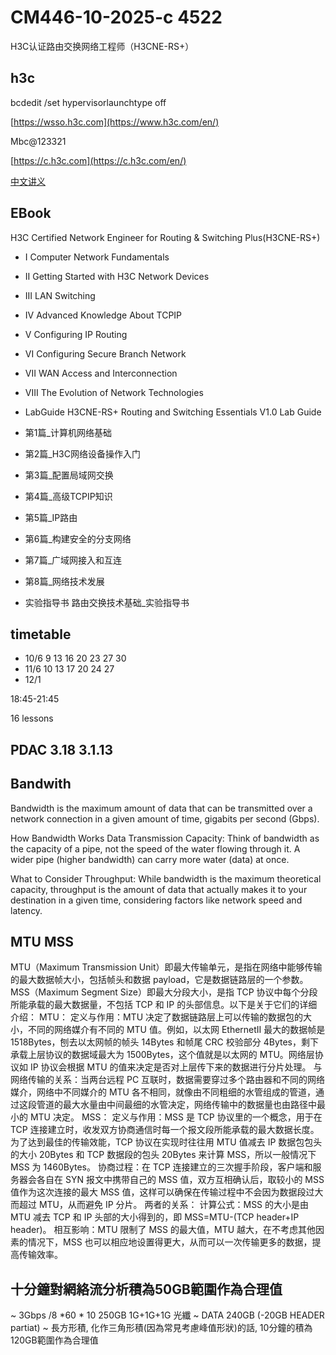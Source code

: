 # CM446-10-2025-c 4522

H3C认证路由交换网络工程师（H3CNE-RS+）

## h3c

bcdedit /set hypervisorlaunchtype off

[https://wsso.h3c.com](https://www.h3c.com/en/)

Mbc@123321

[https://c.h3c.com](https://c.h3c.com/en/)

[中文讲义](https://www.h3c.com/cn/BizPortal/TrainingPartner/TeachingMaterial/TeachingMaterialCertification.aspx)

## EBook

H3C Certified Network Engineer for Routing &amp; Switching Plus(H3CNE-RS+)

- I Computer Network Fundamentals
- II Getting Started with H3C Network Devices	
- III LAN Switching	
- IV Advanced Knowledge About TCPIP	
- V Configuring IP Routing	
- VI Configuring Secure Branch Network	
- VII WAN Access and Interconnection	
- VIII The Evolution of Network Technologies	
- LabGuide	H3CNE-RS+ Routing and Switching Essentials V1.0 Lab Guide

- 第1篇_计算机网络基础	
- 第2篇_H3C网络设备操作入门	
- 第3篇_配置局域网交换	
- 第4篇_高级TCPIP知识	
- 第5篇_IP路由	
- 第6篇_构建安全的分支网络	
- 第7篇_广域网接入和互连	
- 第8篇_网络技术发展	
- 实验指导书	路由交换技术基础_实验指导书

## timetable

- 10/6 9 13 16 20 23 27 30 
- 11/6 10 13 17 20 24 27 
- 12/1

18:45-21:45

16 lessons

## PDAC 3.18 3.1.13

## Bandwith

Bandwidth is the maximum amount of data that can be transmitted over a network connection in a given amount of time, gigabits per second (Gbps).

How Bandwidth Works
Data Transmission Capacity: Think of bandwidth as the capacity of a pipe, not the speed of the water flowing through it. A wider pipe (higher bandwidth) can carry more water (data) at once.

What to Consider
Throughput: While bandwidth is the maximum theoretical capacity, throughput is the amount of data that actually makes it to your destination in a given time, considering factors like network speed and latency.

## MTU MSS

MTU（Maximum Transmission Unit）即最大传输单元，是指在网络中能够传输的最大数据帧大小，包括帧头和数据 payload，它是数据链路层的一个参数。MSS（Maximum Segment Size）即最大分段大小，是指 TCP 协议中每个分段所能承载的最大数据量，不包括 TCP 和 IP 的头部信息。以下是关于它们的详细介绍：
MTU：
定义与作用：MTU 决定了数据链路层上可以传输的数据包的大小，不同的网络媒介有不同的 MTU 值。例如，以太网 EthernetII 最大的数据帧是 1518Bytes，刨去以太网帧的帧头 14Bytes 和帧尾 CRC 校验部分 4Bytes，剩下承载上层协议的数据域最大为 1500Bytes，这个值就是以太网的 MTU。网络层协议如 IP 协议会根据 MTU 的值来决定是否对上层传下来的数据进行分片处理。
与网络传输的关系：当两台远程 PC 互联时，数据需要穿过多个路由器和不同的网络媒介，网络中不同媒介的 MTU 各不相同，就像由不同粗细的水管组成的管道，通过这段管道的最大水量由中间最细的水管决定，网络传输中的数据量也由路径中最小的 MTU 决定。
MSS：
定义与作用：MSS 是 TCP 协议里的一个概念，用于在 TCP 连接建立时，收发双方协商通信时每一个报文段所能承载的最大数据长度。为了达到最佳的传输效能，TCP 协议在实现时往往用 MTU 值减去 IP 数据包包头的大小 20Bytes 和 TCP 数据段的包头 20Bytes 来计算 MSS，所以一般情况下 MSS 为 1460Bytes。
协商过程：在 TCP 连接建立的三次握手阶段，客户端和服务器会各自在 SYN 报文中携带自己的 MSS 值，双方互相确认后，取较小的 MSS 值作为这次连接的最大 MSS 值，这样可以确保在传输过程中不会因为数据段过大而超过 MTU，从而避免 IP 分片。
两者的关系：
计算公式：MSS 的大小是由 MTU 减去 TCP 和 IP 头部的大小得到的，即 MSS=MTU-(TCP header+IP header)。
相互影响：MTU 限制了 MSS 的最大值，MTU 越大，在不考虑其他因素的情况下，MSS 也可以相应地设置得更大，从而可以一次传输更多的数据，提高传输效率。

## 十分鐘對網絡流分析積為50GB範圍作為合理值
~ 3Gbps /8 *60 * 10 250GB 1G+1G+1G 光纖
~ DATA 240GB (-20GB HEADER partiat)
~ 長方形積, 化作三角形積(因為常見考慮峰值形狀)的話, 10分鐘的積為120GB範圍作為合理值



  



